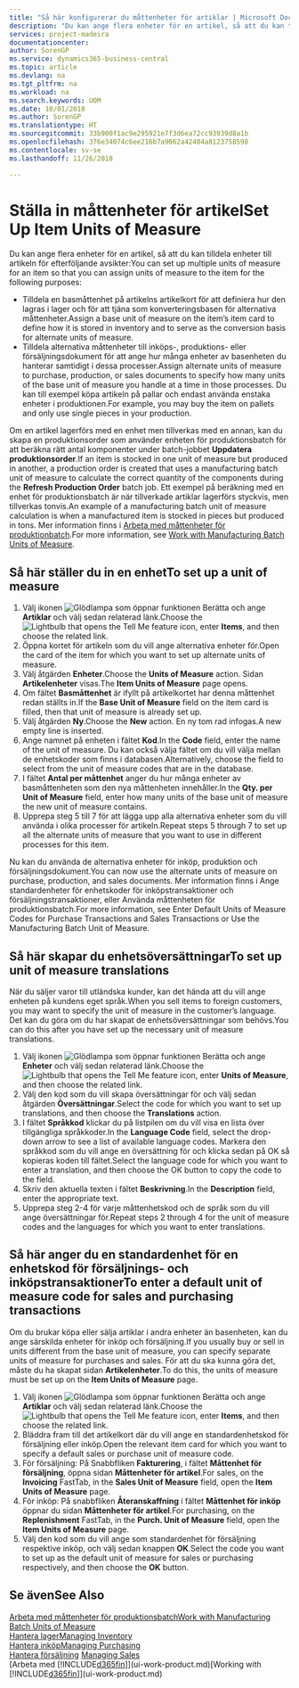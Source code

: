 ```yaml
---
title: "Så här konfigurerar du måttenheter för artiklar | Microsoft Docs"
description: "Du kan ange flera enheter för en artikel, så att du kan tilldela måttenheter till artikeln."
services: project-madeira
documentationcenter: 
author: SorenGP
ms.service: dynamics365-business-central
ms.topic: article
ms.devlang: na
ms.tgt_pltfrm: na
ms.workload: na
ms.search.keywords: UOM
ms.date: 10/01/2018
ms.author: SorenGP
ms.translationtype: HT
ms.sourcegitcommit: 33b900f1ac9e295921e7f3d6ea72cc93939d8a1b
ms.openlocfilehash: 376e34074c6ee216b7a9062a42404a8123758598
ms.contentlocale: sv-se
ms.lasthandoff: 11/26/2018

---
```

# <a name="set-up-item-units-of-measure"></a><span data-ttu-id="7930c-103">Ställa in måttenheter för artikel</span><span class="sxs-lookup"><span data-stu-id="7930c-103">Set Up Item Units of Measure</span></span>
<span data-ttu-id="7930c-104">Du kan ange flera enheter för en artikel, så att du kan tilldela enheter till artikeln för efterföljande avsikter:</span><span class="sxs-lookup"><span data-stu-id="7930c-104">You can set up multiple units of measure for an item so that you can assign units of measure to the item for the following purposes:</span></span>

- <span data-ttu-id="7930c-105">Tilldela en basmåttenhet på artikelns artikelkort för att definiera hur den lagras i lager och för att tjäna som konverteringsbasen för alternativa måttenheter.</span><span class="sxs-lookup"><span data-stu-id="7930c-105">Assign a base unit of measure on the item’s item card to define how it is stored in inventory and to serve as the conversion basis for alternate units of measure.</span></span>
- <span data-ttu-id="7930c-106">Tilldela alternativa måttenheter till inköps-, produktions- eller försäljningsdokument för att ange hur många enheter av basenheten du hanterar samtidigt i dessa processer.</span><span class="sxs-lookup"><span data-stu-id="7930c-106">Assign alternate units of measure to purchase, production, or sales documents to specify how many units of the base unit of measure you handle at a time in those processes.</span></span> <span data-ttu-id="7930c-107">Du kan till exempel köpa artikeln på pallar och endast använda enstaka enheter i produktionen.</span><span class="sxs-lookup"><span data-stu-id="7930c-107">For example, you may buy the item on pallets and only use single pieces in your production.</span></span>

<span data-ttu-id="7930c-108">Om en artikel lagerförs med en enhet men tillverkas med en annan, kan du skapa en produktionsorder som använder enheten för produktionsbatch för att beräkna rätt antal komponenter under batch-jobbet **Uppdatera produktionsorder**.</span><span class="sxs-lookup"><span data-stu-id="7930c-108">If an item is stocked in one unit of measure but produced in another, a production order is created that uses a manufacturing batch unit of measure to calculate the correct quantity of the components during the **Refresh Production Order** batch job.</span></span> <span data-ttu-id="7930c-109">Ett exempel på beräkning med en enhet för produktionsbatch är när tillverkade artiklar lagerförs styckvis, men tillverkas tonvis.</span><span class="sxs-lookup"><span data-stu-id="7930c-109">An example of a manufacturing batch unit of measure calculation is when a manufactured item is stocked in pieces but produced in tons.</span></span> <span data-ttu-id="7930c-110">Mer information finns i [Arbeta med måttenheter för produktionbatch](production-how-to-use-the-manufacturing-batch-unit-of-measure.md).</span><span class="sxs-lookup"><span data-stu-id="7930c-110">For more information, see [Work with Manufacturing Batch Units of Measure](production-how-to-use-the-manufacturing-batch-unit-of-measure.md).</span></span>

## <a name="to-set-up-a-unit-of-measure"></a><span data-ttu-id="7930c-111">Så här ställer du in en enhet</span><span class="sxs-lookup"><span data-stu-id="7930c-111">To set up a unit of measure</span></span>
1. <span data-ttu-id="7930c-112">Välj ikonen ![Glödlampa som öppnar funktionen Berätta](media/ui-search/search_small.png "Glödlampa som öppnar funktionen Berätta") och ange **Artiklar** och välj sedan relaterad länk.</span><span class="sxs-lookup"><span data-stu-id="7930c-112">Choose the ![Lightbulb that opens the Tell Me feature](media/ui-search/search_small.png "Tell me what you want to do") icon, enter **Items**, and then choose the related link.</span></span>
2. <span data-ttu-id="7930c-113">Öppna kortet för artikeln som du vill ange alternativa enheter för.</span><span class="sxs-lookup"><span data-stu-id="7930c-113">Open the card of the item for which you want to set up alternate units of measure.</span></span>
3. <span data-ttu-id="7930c-114">Välj åtgärden **Enheter**.</span><span class="sxs-lookup"><span data-stu-id="7930c-114">Choose the **Units of Measure** action.</span></span> <span data-ttu-id="7930c-115">Sidan **Artikelenheter** visas.</span><span class="sxs-lookup"><span data-stu-id="7930c-115">The **Item Units of Measure** page opens.</span></span>
4. <span data-ttu-id="7930c-116">Om fältet **Basmåttenhet** är ifyllt på artikelkortet har denna måttenhet redan ställts in.</span><span class="sxs-lookup"><span data-stu-id="7930c-116">If the **Base Unit of Measure** field on the item card is filled, then that unit of measure is already set up.</span></span>
5. <span data-ttu-id="7930c-117">Välj åtgärden **Ny**.</span><span class="sxs-lookup"><span data-stu-id="7930c-117">Choose the **New** action.</span></span> <span data-ttu-id="7930c-118">En ny tom rad infogas.</span><span class="sxs-lookup"><span data-stu-id="7930c-118">A new empty line is inserted.</span></span>
6. <span data-ttu-id="7930c-119">Ange namnet på enheten i fältet **Kod**.</span><span class="sxs-lookup"><span data-stu-id="7930c-119">In the **Code** field, enter the name of the unit of measure.</span></span> <span data-ttu-id="7930c-120">Du kan också välja fältet om du vill välja mellan de enhetskoder som finns i databasen.</span><span class="sxs-lookup"><span data-stu-id="7930c-120">Alternatively, choose the field to select from the unit of measure codes that are in the database.</span></span>
7. <span data-ttu-id="7930c-121">I fältet **Antal per måttenhet** anger du hur många enheter av basmåttenheten som den nya måttenheten innehåller.</span><span class="sxs-lookup"><span data-stu-id="7930c-121">In the **Qty. per Unit of Measure** field, enter how many units of the base unit of measure the new unit of measure contains.</span></span>
8. <span data-ttu-id="7930c-122">Upprepa steg 5 till 7 för att lägga upp alla alternativa enheter som du vill använda i olika processer för artikeln.</span><span class="sxs-lookup"><span data-stu-id="7930c-122">Repeat steps 5 through 7 to set up all the alternate units of measure that you want to use in different processes for this item.</span></span>

<span data-ttu-id="7930c-123">Nu kan du använda de alternativa enheter för inköp, produktion och försäljningsdokument.</span><span class="sxs-lookup"><span data-stu-id="7930c-123">You can now use the alternate units of measure on purchase, production, and sales documents.</span></span> <span data-ttu-id="7930c-124">Mer information finns i Ange standardenheter för enhetskoder för inköpstransaktioner och försäljningstransaktioner, eller Använda måttenheten för produktionsbatch.</span><span class="sxs-lookup"><span data-stu-id="7930c-124">For more information, see Enter Default Units of Measure Codes for Purchase Transactions and Sales Transactions or Use the Manufacturing Batch Unit of Measure.</span></span>

## <a name="to-set-up-unit-of-measure-translations"></a><span data-ttu-id="7930c-125">Så här skapar du enhetsöversättningar</span><span class="sxs-lookup"><span data-stu-id="7930c-125">To set up unit of measure translations</span></span>
<span data-ttu-id="7930c-126">När du säljer varor till utländska kunder, kan det hända att du vill ange enheten på kundens eget språk.</span><span class="sxs-lookup"><span data-stu-id="7930c-126">When you sell items to foreign customers, you may want to specify the unit of measure in the customer’s language.</span></span> <span data-ttu-id="7930c-127">Det kan du göra om du har skapat de enhetsöversättningar som behövs.</span><span class="sxs-lookup"><span data-stu-id="7930c-127">You can do this after you have set up the necessary unit of measure translations.</span></span>

1. <span data-ttu-id="7930c-128">Välj ikonen ![Glödlampa som öppnar funktionen Berätta](media/ui-search/search_small.png "Berätta vad du vill göra") och ange **Enheter** och välj sedan relaterad länk.</span><span class="sxs-lookup"><span data-stu-id="7930c-128">Choose the ![Lightbulb that opens the Tell Me feature](media/ui-search/search_small.png "Tell me what you want to do") icon, enter **Units of Measure**, and then choose the related link.</span></span>
2. <span data-ttu-id="7930c-129">Välj den kod som du vill skapa översättningar för och välj sedan åtgärden **Översättningar**.</span><span class="sxs-lookup"><span data-stu-id="7930c-129">Select the code for which you want to set up translations, and then choose the **Translations** action.</span></span>
3. <span data-ttu-id="7930c-130">I fältet **Språkkod** klickar du på listpilen om du vill visa en lista över tillgängliga språkkoder.</span><span class="sxs-lookup"><span data-stu-id="7930c-130">In the **Language Code** field, select the drop-down arrow to see a list of available language codes.</span></span> <span data-ttu-id="7930c-131">Markera den språkkod som du vill ange en översättning för och klicka sedan på OK så kopieras koden till fältet.</span><span class="sxs-lookup"><span data-stu-id="7930c-131">Select the language code for which you want to enter a translation, and then choose the OK button to copy the code to the field.</span></span>
4. <span data-ttu-id="7930c-132">Skriv den aktuella texten i fältet **Beskrivning**.</span><span class="sxs-lookup"><span data-stu-id="7930c-132">In the **Description** field, enter the appropriate text.</span></span>
5. <span data-ttu-id="7930c-133">Upprepa steg 2-4 för varje måttenhetskod och de språk som du vill ange översättningar för.</span><span class="sxs-lookup"><span data-stu-id="7930c-133">Repeat steps 2 through 4 for the unit of measure codes and the languages for which you want to enter translations.</span></span>

## <a name="to-enter-a-default-unit-of-measure-code-for-sales-and-purchasing-transactions"></a><span data-ttu-id="7930c-134">Så här anger du en standardenhet för en enhetskod för försäljnings- och inköpstransaktioner</span><span class="sxs-lookup"><span data-stu-id="7930c-134">To enter a default unit of measure code for sales and purchasing transactions</span></span>
<span data-ttu-id="7930c-135">Om du brukar köpa eller sälja artiklar i andra enheter än basenheten, kan du ange särskilda enheter för inköp och försäljning.</span><span class="sxs-lookup"><span data-stu-id="7930c-135">If you usually buy or sell in units different from the base unit of measure, you can specify separate units of measure for purchases and sales.</span></span> <span data-ttu-id="7930c-136">För att du ska kunna göra det, måste du ha skapat sidan **Artikelenheter**.</span><span class="sxs-lookup"><span data-stu-id="7930c-136">To do this, the units of measure must be set up on the **Item Units of Measure** page.</span></span>

1. <span data-ttu-id="7930c-137">Välj ikonen ![Glödlampa som öppnar funktionen Berätta](media/ui-search/search_small.png "Glödlampa som öppnar funktionen Berätta") och ange **Artiklar** och välj sedan relaterad länk.</span><span class="sxs-lookup"><span data-stu-id="7930c-137">Choose the ![Lightbulb that opens the Tell Me feature](media/ui-search/search_small.png "Tell me what you want to do") icon, enter **Items**, and then choose the related link.</span></span>
2. <span data-ttu-id="7930c-138">Bläddra fram till det artikelkort där du vill ange en standardenhetskod för försäljning eller inköp.</span><span class="sxs-lookup"><span data-stu-id="7930c-138">Open the relevant item card for which you want to specify a default sales or purchase unit of measure code.</span></span>
3. <span data-ttu-id="7930c-139">För försäljning: På Snabbfliken **Fakturering**, i fältet **Måttenhet för försäljning**, öppna sidan **Måttenheter för artikel**.</span><span class="sxs-lookup"><span data-stu-id="7930c-139">For sales, on the **Invoicing** FastTab, in the **Sales Unit of Measure** field, open the **Item Units of Measure** page.</span></span>
4. <span data-ttu-id="7930c-140">För inköp: På snabbfliken **Återanskaffning** i fältet **Måttenhet för inköp** öppnar du sidan **Måttenheter för artikel**.</span><span class="sxs-lookup"><span data-stu-id="7930c-140">For purchasing, on the **Replenishment** FastTab, in the **Purch. Unit of Measure** field, open the **Item Units of Measure** page.</span></span>
5. <span data-ttu-id="7930c-141">Välj den kod som du vill ange som standardenhet för försäljning respektive inköp, och välj sedan knappen **OK**.</span><span class="sxs-lookup"><span data-stu-id="7930c-141">Select the code you want to set up as the default unit of measure for sales or purchasing respectively, and then choose the **OK** button.</span></span>

## <a name="see-also"></a><span data-ttu-id="7930c-142">Se även</span><span class="sxs-lookup"><span data-stu-id="7930c-142">See Also</span></span>
[<span data-ttu-id="7930c-143">Arbeta med måttenheter för produktionsbatch</span><span class="sxs-lookup"><span data-stu-id="7930c-143">Work with Manufacturing Batch Units of Measure</span></span>](production-how-to-use-the-manufacturing-batch-unit-of-measure.md)  
[<span data-ttu-id="7930c-144">Hantera lager</span><span class="sxs-lookup"><span data-stu-id="7930c-144">Managing Inventory</span></span>](inventory-manage-inventory.md)  
[<span data-ttu-id="7930c-145">Hantera inköp</span><span class="sxs-lookup"><span data-stu-id="7930c-145">Managing Purchasing</span></span>](purchasing-manage-purchasing.md)  
<span data-ttu-id="7930c-146">[Hantera försäljning](sales-manage-sales.md)  </span><span class="sxs-lookup"><span data-stu-id="7930c-146">[Managing Sales](sales-manage-sales.md)  </span></span>  
<span data-ttu-id="7930c-147">[Arbeta med [!INCLUDE[d365fin](includes/d365fin_md.md)]](ui-work-product.md)</span><span class="sxs-lookup"><span data-stu-id="7930c-147">[Working with [!INCLUDE[d365fin](includes/d365fin_md.md)]](ui-work-product.md)</span></span>

